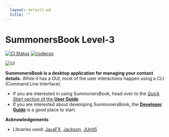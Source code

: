```yaml
---
  layout: default.md
  title: ""
---
```


# SummonersBook Level-3

[![CI Status](https://github.com/se-edu/addressbook-level3/workflows/Java%20CI/badge.svg)](https://github.com/se-edu/addressbook-level3/actions)
[![codecov](https://codecov.io/gh/se-edu/addressbook-level3/branch/master/graph/badge.svg)](https://codecov.io/gh/se-edu/addressbook-level3)

![Ui](images/Ui.png)

**SummonersBook is a desktop application for managing your contact details.** While it has a GUI, most of the user interactions happen using a CLI (Command Line Interface).

* If you are interested in using SummonersBook, head over to the [_Quick Start_ section of the **User Guide**](UserGuide.html#quick-start).
* If you are interested about developing SummonersBook, the [**Developer Guide**](DeveloperGuide.html) is a good place to start.


**Acknowledgements**

* Libraries used: [JavaFX](https://openjfx.io/), [Jackson](https://github.com/FasterXML/jackson), [JUnit5](https://github.com/junit-team/junit5)

